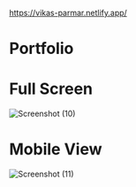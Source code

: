 <live Link=------>  https://vikas-parmar.netlify.app/
# Portfolio 


# Full Screen
![Screenshot (10)](https://user-images.githubusercontent.com/36152918/231552786-dee47f37-cfe7-4f09-a7ba-553c68a47f28.png)


# Mobile View

![Screenshot (11)](https://user-images.githubusercontent.com/36152918/231553130-53fd278c-df26-4a3b-8d9e-875e99202d01.png)
